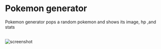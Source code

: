 # Pokemon generator
Pokemon generator pops a random pokemon and shows its image, hp ,and stats
<br/><br/>

<img alt="screenshot" src="https://user-images.githubusercontent.com/77521822/169885145-14cf5973-5d33-4931-af56-c81ed5613be9.png">
